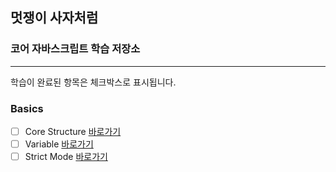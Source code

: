 ## 멋쟁이 사자처럼
### 코어 자바스크립트 학습 저장소
---
학습이 완료된 항목은 체크박스로 표시됩니다.

### Basics

- [ ] Core Structure [바로가기](#)
- [ ] Variable [바로가기](#)
- [ ] Strict Mode [바로가기](#)
